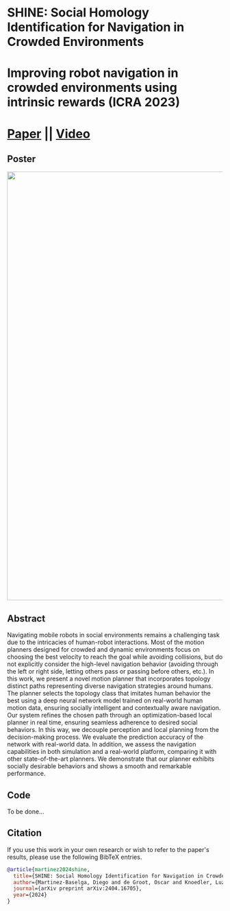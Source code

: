 # SHINE: Social Homology Identification for Navigation in Crowded Environments


# Improving robot navigation in crowded environments using intrinsic rewards (ICRA 2023)

# [Paper](https://arxiv.org/pdf/2404.16705) || [Video](https://www.youtube.com/watch?v=pOzRyWBk7MI)

## Poster
<img src="doc/icra2023posterA0.png" width="1000" />

## Abstract
Navigating mobile robots in social environments remains a challenging task due to the intricacies of human-robot interactions. Most of the motion planners designed for crowded and dynamic environments focus on choosing the best velocity to reach the goal while avoiding collisions, but do not explicitly consider the high-level navigation behavior (avoiding through the left or right side, letting others pass or passing before others, etc.). In this work, we present a novel motion planner that incorporates topology distinct paths representing diverse navigation strategies around humans. The planner selects the topology class that imitates human behavior the best using a deep neural network model trained on real-world human motion data, ensuring socially intelligent and contextually aware navigation. Our system refines the chosen path through an optimization-based local planner in real time, ensuring seamless adherence to desired social behaviors. In this way, we decouple perception and local planning from the decision-making process. We evaluate the prediction accuracy of the network with real-world data. In addition, we assess the navigation capabilities in both simulation and a real-world platform, comparing it with other state-of-the-art planners. We demonstrate that our planner exhibits socially desirable behaviors and shows a smooth and remarkable performance.


## Code
To be done...

## Citation
If you use this work in your own research or wish to refer to the paper's results, please use the following BibTeX entries.
```bibtex
@article{martinez2024shine,
  title={SHINE: Social Homology Identification for Navigation in Crowded Environments},
  author={Martinez-Baselga, Diego and de Groot, Oscar and Knoedler, Luzia and Riazuelo, Luis and Alonso-Mora, Javier and Montano, Luis},
  journal={arXiv preprint arXiv:2404.16705},
  year={2024}
}
